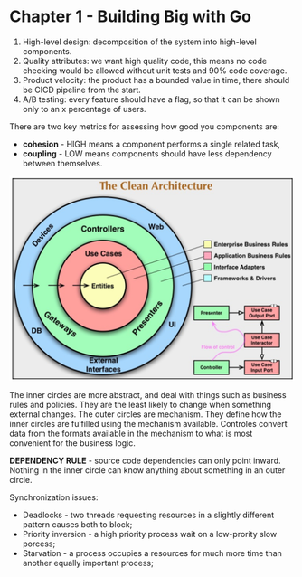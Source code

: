 # Chapter 1 - Building Big with Go

1. High-level design: decomposition of the system into high-level components. 
2. Quality attributes: we want high quality code, this means no code checking would be allowed without unit tests and 90% code coverage.
3. Product velocity: the product has a bounded value in time, there should be CICD pipeline from the start.
4. A/B testing: every feature should have a flag, so that it can be shown only to an x percentage of users.

There are two key metrics for assessing how good you components are:
- **cohesion** - HIGH means a component performs a single related task,
- **coupling** - LOW means components should have less dependency between themselves.

![The Clean Arichitecture](./imgs/pic1.png)

The inner circles are more abstract, and deal with things such as business rules and policies. They are the least likely to change when something external changes.
The outer circles are mechanism. They define how the inner circles are fulfilled using the mechanism available.
Controles convert data from the formats available in the mechanism to what is most convenient for the business logic.

**DEPENDENCY RULE** - source code dependencies can only point inward. Nothing in the inner circle can know anything about something in an outer circle.

Synchronization issues:
- Deadlocks - two threads requesting resources in a slightly different pattern causes both to block;
- Priority inversion - a high priority process wait on a low-prority slow porcess;
- Starvation - a process occupies a resources for much more time than another equally important process;

